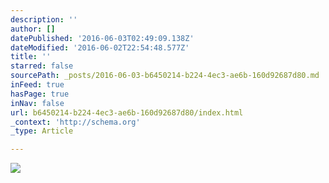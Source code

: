 ```yaml
---
description: ''
author: []
datePublished: '2016-06-03T02:49:09.138Z'
dateModified: '2016-06-02T22:54:48.577Z'
title: ''
starred: false
sourcePath: _posts/2016-06-03-b6450214-b224-4ec3-ae6b-160d92687d80.md
inFeed: true
hasPage: true
inNav: false
url: b6450214-b224-4ec3-ae6b-160d92687d80/index.html
_context: 'http://schema.org'
_type: Article

---
```

![](https://the-grid-user-content.s3-us-west-2.amazonaws.com/9667397c-6c0b-4913-94b1-47169c0ccd4a.jpg)